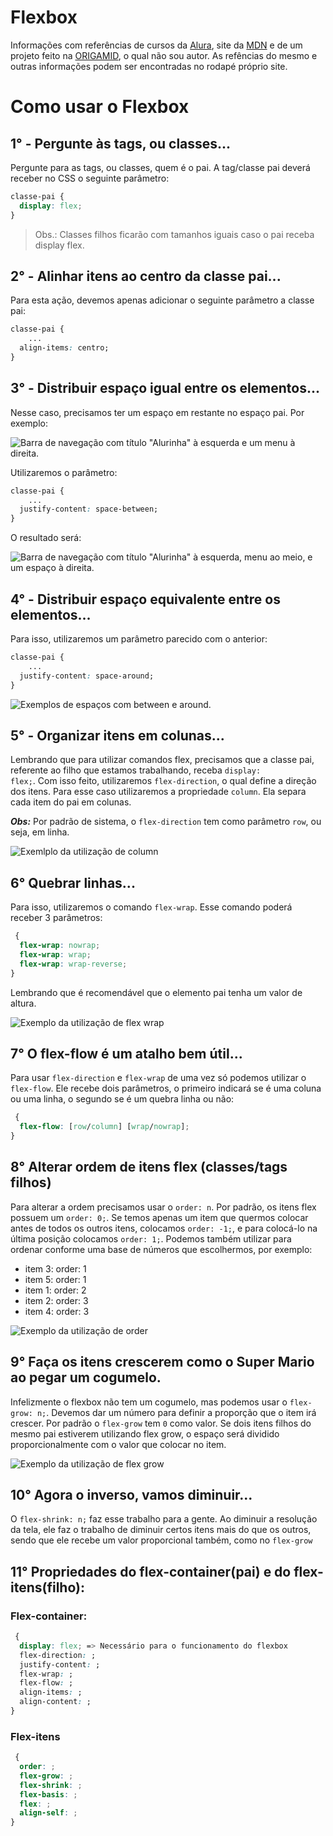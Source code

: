 # Flexbox

Informações com referências de cursos da [Alura](https://cursos.alura.com.br), site da [MDN](https://developer.mozilla.org/) e de um projeto feito na [ORIGAMID](https://origamid.com/projetos/flexbox-guia-completo/), o qual não sou autor. As refências do mesmo e outras informações podem ser encontradas no rodapé próprio site.

# Como usar o Flexbox

## 1° - Pergunte às tags, ou classes...

Pergunte para as tags, ou classes, quem é o pai. A tag/classe pai deverá receber no CSS o seguinte parâmetro:

```css
classe-pai {
  display: flex;
}
```

> Obs.: Classes filhos ficarão com tamanhos iguais caso o pai receba display flex.

## 2° - Alinhar itens ao centro da classe pai...

Para esta ação, devemos apenas adicionar o seguinte parâmetro a classe pai:

```css
classe-pai {
    ...
  align-items: centro;
}
```

## 3° - Distribuir espaço igual entre os elementos...

Nesse caso, precisamos ter um espaço em restante no espaço pai.
Por exemplo:

![Barra de navegação com título "Alurinha" à esquerda e um menu à direita.](./img/3-space-between.jpeg)

Utilizaremos o parâmetro:

```css
classe-pai {
    ...
  justify-content: space-between;
}
```

O resultado será:

![Barra de navegação com título "Alurinha" à esquerda, menu ao meio, e um espaço à direita.](./img/3-space-between-fixed.jpeg)

## 4° - Distribuir espaço equivalente entre os elementos...

Para isso, utilizaremos um parâmetro parecido com o anterior:

```css
classe-pai {
    ...
  justify-content: space-around;
}
```

![Exemplos de espaços com between e around.](./img/4-around.jpeg)

## 5° - Organizar itens em colunas...

Lembrando que para utilizar comandos flex, precisamos que a classe pai, referente ao filho que estamos trabalhando, receba <code>display: flex;</code>. Com isso feito, utilizaremos <code>flex-direction</code>, o qual define a direção dos itens. Para esse caso utilizaremos a propriedade <code>column</code>. Ela separa cada item do pai em colunas.

**_Obs:_** Por padrão de sistema, o <code>flex-direction</code> tem como parâmetro <code>row</code>, ou seja, em linha.

![Exemlplo da utilização de column](./img/column.jpeg)

## 6° Quebrar linhas...

Para isso, utilizaremos o comando <code>flex-wrap</code>. Esse comando poderá receber 3 parâmetros:

```css
 {
  flex-wrap: nowrap;
  flex-wrap: wrap;
  flex-wrap: wrap-reverse;
}
```

Lembrando que é recomendável que o elemento pai tenha um valor de altura.

![Exemplo da utilização de flex wrap](./img/wrap.jpeg)

## 7° O flex-flow é um atalho bem útil...

Para usar <code>flex-direction</code> e <code>flex-wrap</code> de uma vez só podemos utilizar o <code>flex-flow</code>. Ele recebe dois parâmetros, o primeiro indicará se é uma coluna ou uma linha, o segundo se é um quebra linha ou não:

```css
 {
  flex-flow: [row/column] [wrap/nowrap];
}
```

## 8° Alterar ordem de itens flex (classes/tags filhos)

Para alterar a ordem precisamos usar o <code>order: n</code>. Por padrão, os itens flex possuem um <code>order: 0;</code>. Se temos apenas um item que quermos colocar antes de todos os outros itens, colocamos <code>order: -1;</code>, e para colocá-lo na última posição colocamos <code>order: 1;</code>. Podemos também utilizar para ordenar conforme uma base de números que escolhermos, por exemplo:

- item 3: order: 1
- item 5: order: 1
- item 1: order: 2
- item 2: order: 3
- item 4: order: 3

![Exemplo da utilização de order](img\order.jpeg)

## 9° Faça os itens crescerem como o Super Mario ao pegar um cogumelo.

Infelizmente o flexbox não tem um cogumelo, mas podemos usar o <code>flex-grow: n;</code>. Devemos dar um número para definir a proporção que o item irá crescer. Por padrão o <code>flex-grow</code> tem <code>0</code> como valor.
Se dois itens filhos do mesmo pai estiverem utilizando flex grow, o espaço será dividido proporcionalmente com o valor que colocar no item.

![Exemplo da utilização de flex grow](img\grow.jpeg)

## 10° Agora o inverso, vamos diminuir...

O <code>flex-shrink: n;</code> faz esse trabalho para a gente.
Ao diminuir a resolução da tela, ele faz o trabalho de diminuir certos itens mais do que os outros, sendo que ele recebe um valor proporcional também, como no <code>flex-grow</code>

## 11° Propriedades do flex-container(pai) e do flex-itens(filho):

### Flex-container:

```css
 {
  display: flex; => Necessário para o funcionamento do flexbox
  flex-direction: ;
  justify-content: ;
  flex-wrap: ;
  flex-flow: ;
  align-items: ;
  align-content: ;
}
```

### Flex-itens

```css
 {
  order: ;
  flex-grow: ;
  flex-shrink: ;
  flex-basis: ;
  flex: ;
  align-self: ;
}
```
